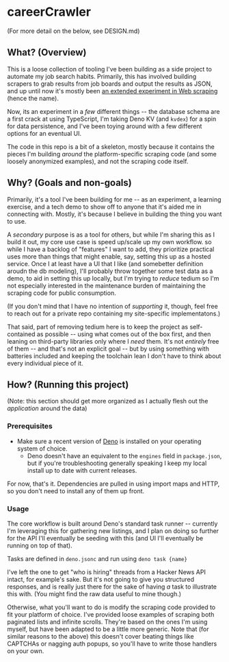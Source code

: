 # careerCrawler

(For more detail on the below, see DESIGN.md)

## What? (Overview)

This is a loose collection of tooling I've been building as a side project to automate my job search habits. Primarily, this has involved building scrapers to grab results from job boards and output the results as JSON, and up until now it's mostly been [an extended experiment in Web scraping](https://bhmt.dev/blog/scraping) (hence the name).

Now, its an experiment in a *few* different things -- the database schema are a first crack at using TypeScript, I'm taking Deno KV (and `kvdex`) for a spin for data persistence, and I've been toying around with a few different options for an eventual UI.

The code in this repo is a bit of a skeleton, mostly because it contains the pieces I'm building *around* the platform-specific scraping code (and some loosely anonymized examples), and not the scraping code itself.

## Why? (Goals and non-goals)

Primarily, it's a tool I've been building for me -- as an experiment, a learning exercise, and a tech demo to show off to anyone that it's aided me in connecting with. Mostly, it's because I believe in building the thing you want to use.

A *secondary* purpose is as a tool for others, but while I'm sharing this as I build it out, my core use case is speed up/scale up my own workflow. so while I have a backlog of "features" I want to add, they prioritize practical uses more than things that might enable, say, setting this up as a hosted service. Once I at least have a UI that I like (and somebetter definition aroudn the db modeling), I'll probably throw together some test data as a demo, to aid in setting this up locally, but I'm trying to *reduce* tedium so I'm not especially interested in the maintenance burden of maintaining the scraping code for public consumption.

(If you don't mind that I have no intention of *supporting* it, though, feel free to reach out for a private repo containing my site-specific implementatons.)

That said, part of removing tedium here is to keep the project as self-contained as possible -- using what comes out of the box first, and then leaning on third-party libraries only where I *need* them. It's not *entirely* free of them -- and that's not an explicit goal -- but by using something with batteries included and keeping the toolchain lean I don't have to think about every individual piece of it.

## How? (Running this project)

(Note: this section should get more organized as I actually flesh out the *application* around the data)

### Prerequisites

- Make sure a recent version of [Deno](https://deno.land/) is installed on your operating system of choice.
  - Deno doesn't have an equivalent to the `engines` field in `package.json`, but if you're troubleshooting generally speaking I keep my local install up to date with current releases.

For now, that's it. Dependencies are pulled in using import maps and HTTP, so you don't need to install any of them up front.

### Usage

The core workflow is built around Deno's standard task runner -- currently I'm leveraging this for gathering new listings, and I plan on doing so further for the API I'll eventually be seeding with this (and UI I'll eventually be running on top of that).

Tasks are defined in `deno.jsonc` and run using `deno task {name}`

I've left the one to get "who is hiring" threads from a Hacker News API intact, for example's sake. But it's not going to give you structured responses, and is really just there for the sake of having *a* task to illustrate this with. (You might find the raw data useful to mine though.)

Otherwise, what you'll want to do is modify the scraping code provided to fit your platform of choice. I've provided loose examples of scraping both paginated lists and infinite scrolls. They're based on the ones I'm using myself, but have been adapted to be a little more generic. Note that (for similar reasons to the above) this doesn't cover beating things like CAPTCHAs or nagging auth popups, so you'll have to write those handlers on your own.
